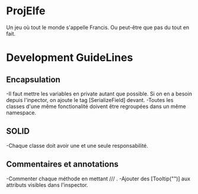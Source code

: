 # ProjElfe
Un jeu où tout le monde s'appelle Francis. Ou peut-être que pas du tout en fait.

# Development GuideLines
## Encapsulation
-Il faut mettre les variables en private autant que possible. Si on en a besoin depuis l'inpector, on ajoute le tag [SerializeField] devant.
-Toutes les classes d'une même fonctionalité doivent être regroupées dans un même namespace.

## SOLID
-Chaque classe doit avoir une et une seule responsabilité.

## Commentaires et annotations
-Commenter chaque méthode en mettant /// .
-Ajouter des [Tooltip("")] aux attributs visibles dans l'inspector.